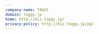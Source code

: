 ```yaml
---
company-name: TAGGY
domain: taggy.jp
home: http://biz.taggy.jp/
privacy-policy: http://biz.taggy.jp/pp/
---
```




